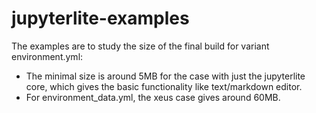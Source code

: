 # jupyterlite-examples

The examples are to study the size of the final build for variant environment.yml:

- The minimal size is around 5MB for the case with just the jupyterlite core, which gives the basic functionality like text/markdown editor.
- For environment_data.yml, the xeus case gives around 60MB.
